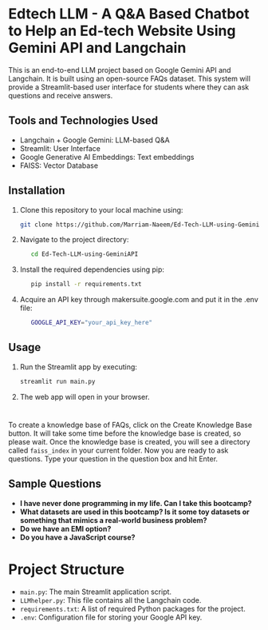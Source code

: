 # Edtech LLM - A Q&A Based Chatbot to Help an Ed-tech Website Using Gemini API and Langchain

This is an end-to-end LLM project based on Google Gemini API and Langchain. It is built using an open-source FAQs dataset. This system will provide a Streamlit-based user interface for students where they can ask questions and receive answers.

## Tools and Technologies Used

- Langchain + Google Gemini: LLM-based Q&A
- Streamlit: User Interface
- Google Generative AI Embeddings: Text embeddings
- FAISS: Vector Database

## Installation

1. Clone this repository to your local machine using:

   ```bash
   git clone https://github.com/Marriam-Naeem/Ed-Tech-LLM-using-GeminiAPI.git
   ```

2. Navigate to the project directory:
   ```bash
      cd Ed-Tech-LLM-using-GeminiAPI
   ```

3. Install the required dependencies using pip:

   ```bash
      pip install -r requirements.txt

4. Acquire an API key through makersuite.google.com and put it in the .env file:

   ```bash
      GOOGLE_API_KEY="your_api_key_here"
   
## Usage

1. Run the Streamlit app by executing:

   ```bash
   streamlit run main.py
2. The web app will open in your browser.

#

To create a knowledge base of FAQs, click on the Create Knowledge Base button. It will take some time before the knowledge base is created, so please wait. 
Once the knowledge base is created, you will see a directory called ```faiss_index``` in your current folder. Now you are ready to ask questions. Type your question in the question box and hit Enter.
## Sample Questions

- **I have never done programming in my life. Can I take this bootcamp?**
- **What datasets are used in this bootcamp? Is it some toy datasets or something that mimics a real-world business problem?**
- **Do we have an EMI option?**
- **Do you have a JavaScript course?**

# Project Structure

- ```main.py```: The main Streamlit application script.
- ```LLMhelper.py```: This file contains all the Langchain code.
- ```requirements.txt```: A list of required Python packages for the project.
- ```.env```: Configuration file for storing your Google API key.


   
